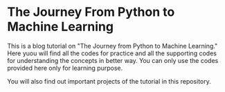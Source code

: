 # The Journey From Python to Machine Learning

This is a blog tutorial on "The Journey from Python to Machine Learning." Here yuou will find all the codes for practice and
all the supporting codes for understanding the concepts in better way.
You can only use the codes provided here only for learning purpose.

You will also find out important projects of the tutorial in this repository.

